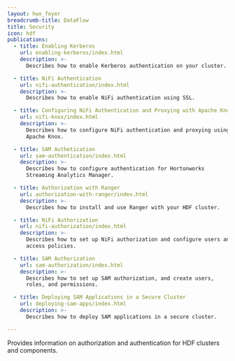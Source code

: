 ```yaml
---
layout: hwx_foyer
breadcrumb-title: DataFlow
title: Security
icon: hdf
publications:
  - title: Enabling Kerberos
    url: enabling-kerberos/index.html
    description: >-
      Describes how to enable Kerberos authentication on your cluster.

  - title: NiFi Authentication
    url: nifi-authentication/index.html
    description: >-
      Describes how to enable NiFi authentication using SSL.

  - title: Configuring NiFi Authentication and Proxying with Apache Knox
    url: nifi-knox/index.html
    description: >-
      Describes how to configure NiFi authentication and proxying using
      Apache Knox.

  - title: SAM Authetication
    url: sam-authentication/index.html
    description: >-
      Describes how to configure authentication for Hortonworks
      Streaming Analytics Manager.

  - title: Authorization with Ranger
    url: authorization-with-ranger/index.html
    description: >-
      Describes how to install and use Ranger with your HDF cluster.

  - title: NiFi Authorization
    url: nifi-authorization/index.html
    description: >-
      Describes how to set up NiFi authorization and configure users and
      access policies.

  - title: SAM Authorization
    url: sam-authorization/index.html
    description: >-
      Describes how to set up SAM authorization, and create users,
      roles, and permissions.

  - title: Deploying SAM Applications in a Secure Cluster
    url: deploying-sam-apps/index.html
    description: >-
      Describes how to deploy SAM applications in a secure cluster.

---
```


Provides information on authorization and authentication for HDF
clusters and components.
